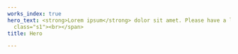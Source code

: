 ```yaml
---
works_index: true
hero_text: <strong>Lorem ipsum</strong> dolor sit amet. Please have a look at my work<br><span
  class="s1"><br></span>
title: Hero

---
```

<Hero :text="$page.frontmatter.hero_text" />

<WorksList />